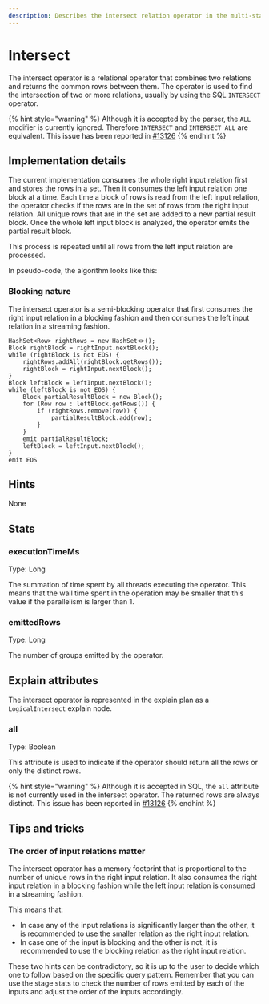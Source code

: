 ```yaml
---
description: Describes the intersect relation operator in the multi-stage query engine.
---
```


# Intersect

The intersect operator is a relational operator that combines two relations and returns the common rows between them. The operator is used to find the intersection of two or more relations, usually by using the SQL `INTERSECT` operator.

{% hint style="warning" %}
Although it is accepted by the parser, the `ALL` modifier is currently ignored. Therefore `INTERSECT` and `INTERSECT ALL` are equivalent. This issue has been reported in [#13126](https://github.com/apache/pinot/issues/13126)
{% endhint %}

## Implementation details

The current implementation consumes the whole right input relation first and stores the rows in a set. Then it consumes the left input relation one block at a time. Each time a block of rows is read from the left input relation, the operator checks if the rows are in the set of rows from the right input relation. All unique rows that are in the set are added to a new partial result block. Once the whole left input block is analyzed, the operator emits the partial result block.

This process is repeated until all rows from the left input relation are processed.

In pseudo-code, the algorithm looks like this:

### Blocking nature

The intersect operator is a semi-blocking operator that first consumes the right input relation in a blocking fashion and then consumes the left input relation in a streaming fashion.

```
HashSet<Row> rightRows = new HashSet<>();
Block rightBlock = rightInput.nextBlock();
while (rightBlock is not EOS) {
    rightRows.addAll(rightBlock.getRows());
    rightBlock = rightInput.nextBlock();
}
Block leftBlock = leftInput.nextBlock();
while (leftBlock is not EOS) {
    Block partialResultBlock = new Block();
    for (Row row : leftBlock.getRows()) {
        if (rightRows.remove(row)) {
            partialResultBlock.add(row);
        }
    }
    emit partialResultBlock;
    leftBlock = leftInput.nextBlock();
}
emit EOS
```

## Hints

None

## Stats

### executionTimeMs

Type: Long

The summation of time spent by all threads executing the operator. This means that the wall time spent in the operation may be smaller that this value if the parallelism is larger than 1.

### emittedRows

Type: Long

The number of groups emitted by the operator.

## Explain attributes

The intersect operator is represented in the explain plan as a `LogicalIntersect` explain node.

### all

Type: Boolean

This attribute is used to indicate if the operator should return all the rows or only the distinct rows.

{% hint style="warning" %}
Although it is accepted in SQL, the `all` attribute is not currently used in the intersect operator. The returned rows are always distinct. This issue has been reported in [#13126](https://github.com/apache/pinot/issues/13126)
{% endhint %}

## Tips and tricks

### The order of input relations matter

The intersect operator has a memory footprint that is proportional to the number of unique rows in the right input relation. It also consumes the right input relation in a blocking fashion while the left input relation is consumed in a streaming fashion.

This means that:

* In case any of the input relations is significantly larger than the other, it is recommended to use the smaller relation as the right input relation.
* In case one of the input is blocking and the other is not, it is recommended to use the blocking relation as the right input relation.

These two hints can be contradictory, so it is up to the user to decide which one to follow based on the specific query pattern. Remember that you can use the stage stats to check the number of rows emitted by each of the inputs and adjust the order of the inputs accordingly.
